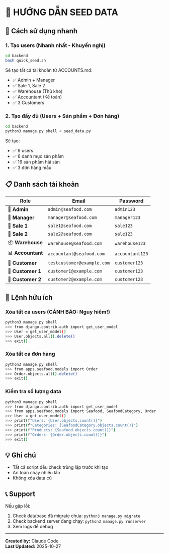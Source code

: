 # 🌊 HƯỚNG DẪN SEED DATA

## 🚀 Cách sử dụng nhanh

### 1. Tạo users (Nhanh nhất - Khuyến nghị)

```bash
cd backend
bash quick_seed.sh
```

Sẽ tạo tất cả tài khoản từ ACCOUNTS.md:
- ✅ Admin + Manager
- ✅ Sale 1, Sale 2
- ✅ Warehouse (Thủ kho)
- ✅ Accountant (Kế toán)
- ✅ 3 Customers

### 2. Tạo đầy đủ (Users + Sản phẩm + Đơn hàng)

```bash
cd backend
python3 manage.py shell < seed_data.py
```

Sẽ tạo:
- ✅ 9 users
- ✅ 6 danh mục sản phẩm
- ✅ 16 sản phẩm hải sản
- ✅ 3 đơn hàng mẫu

## 📋 Danh sách tài khoản

| Role | Email | Password |
|------|-------|----------|
| 👑 **Admin** | `admin@seafood.com` | `admin123` |
| 💼 **Manager** | `manager@seafood.com` | `manager123` |
| 💼 **Sale 1** | `sale1@seafood.com` | `sale123` |
| 💼 **Sale 2** | `sale2@seafood.com` | `sale123` |
| 📦 **Warehouse** | `warehouse@seafood.com` | `warehouse123` |
| 📊 **Accountant** | `accountant@seafood.com` | `accountant123` |
| 📱 **Customer** | `testcustomer@example.com` | `customer123` |
| 📱 **Customer 1** | `customer1@example.com` | `customer123` |
| 📱 **Customer 2** | `customer2@example.com` | `customer123` |

## 🔧 Lệnh hữu ích

### Xóa tất cả users (CẢNH BÁO: Nguy hiểm!)

```bash
python3 manage.py shell
>>> from django.contrib.auth import get_user_model
>>> User = get_user_model()
>>> User.objects.all().delete()
>>> exit()
```

### Xóa tất cả đơn hàng

```bash
python3 manage.py shell
>>> from apps.seafood.models import Order
>>> Order.objects.all().delete()
>>> exit()
```

### Kiểm tra số lượng data

```bash
python3 manage.py shell
>>> from django.contrib.auth import get_user_model
>>> from apps.seafood.models import Seafood, SeafoodCategory, Order
>>> User = get_user_model()
>>> print(f"Users: {User.objects.count()}")
>>> print(f"Categories: {SeafoodCategory.objects.count()}")
>>> print(f"Products: {Seafood.objects.count()}")
>>> print(f"Orders: {Order.objects.count()}")
>>> exit()
```

## 💡 Ghi chú

- Tất cả script đều check trùng lặp trước khi tạo
- An toàn chạy nhiều lần
- Không xóa data cũ

## 📞 Support

Nếu gặp lỗi:
1. Check database đã migrate chưa: `python3 manage.py migrate`
2. Check backend server đang chạy: `python3 manage.py runserver`
3. Xem logs để debug

---

**Created by:** Claude Code  
**Last Updated:** 2025-10-27
